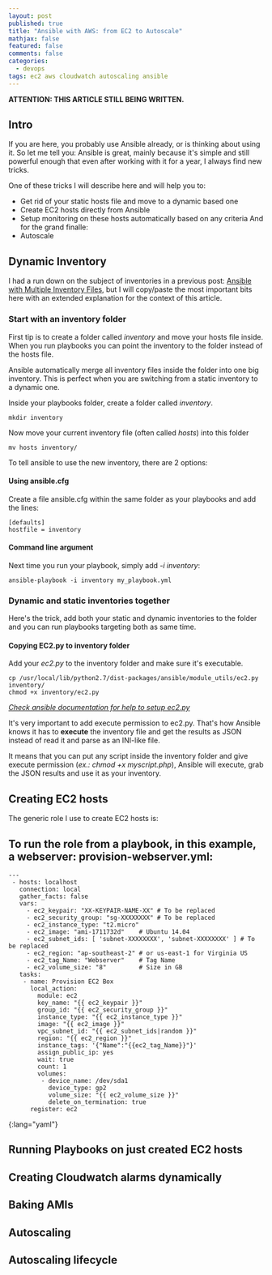 ```yaml
---
layout: post
published: true
title: "Ansible with AWS: from EC2 to Autoscale"
mathjax: false
featured: false
comments: false
categories: 
  - devops
tags: ec2 aws cloudwatch autoscaling ansible
---
```


**ATTENTION: THIS ARTICLE STILL BEING WRITTEN.**

## Intro

If you are here, you probably use Ansible already, or is thinking about using it. 
So let me tell you: Ansible is great, mainly because it's simple and still powerful enough that even after working with it for a year, I always find new tricks.

One of these tricks I will describe here and will help you to:
- Get rid of your static hosts file and move to a dynamic based one
- Create EC2 hosts directly from Ansible
- Setup monitoring on these hosts automatically based on any criteria
And for the grand finalle:
- Autoscale

## Dynamic Inventory

I had a run down on the subject of inventories in a previous post: [Ansible with Multiple Inventory Files](http://allandenot.com/devops/2015/01/16/ansible-with-multiple-inventory-files.html), but I will copy/paste the most important bits here with an extended explanation for the context of this article.

### Start with an inventory folder

First tip is to create a folder called *inventory* and move your hosts file inside. When you run playbooks you can point the inventory to the folder instead of the hosts file. 

Ansible automatically merge all inventory files inside the folder into one big inventory. This is perfect when you are switching from a static inventory to a dynamic one.

Inside your playbooks folder, create a folder called *inventory*.

    mkdir inventory
    
Now move your current inventory file (often called *hosts*) into this folder

    mv hosts inventory/
    
To tell ansible to use the new inventory, there are 2 options:

#### Using ansible.cfg

Create a file ansible.cfg within the same folder as your playbooks and add the lines:

    [defaults]
    hostfile = inventory

#### Command line argument

Next time you run your playbook, simply add *-i inventory*:

    ansible-playbook -i inventory my_playbook.yml
    
### Dynamic and static inventories together

Here's the trick, add both your static and dynamic inventories to the folder and you can run playbooks targeting both as same time.

#### Copying EC2.py to inventory folder

Add your *ec2.py* to the inventory folder and make sure it's executable.

    cp /usr/local/lib/python2.7/dist-packages/ansible/module_utils/ec2.py inventory/
    chmod +x inventory/ec2.py

*[Check ansible documentation for help to setup ec2.py](http://docs.ansible.com/intro_dynamic_inventory.html#example-aws-ec2-external-inventory-script)*

It's very important to add execute permission to ec2.py. That's how Ansible knows it has to **execute** the inventory file and get the results as JSON instead of read it and parse as an INI-like file.

It means that you can put any script inside the inventory folder and give execute permission (*ex.: chmod +x myscript.php*), Ansible will execute, grab the JSON results and use it as your inventory.

## Creating EC2 hosts

The generic role I use to create EC2 hosts is:

To run the role from a playbook, in this example, a webserver:
    provision-webserver.yml:
---
    ---
     - hosts: localhost
       connection: local
       gather_facts: false
       vars:
         - ec2_keypair: "XX-KEYPAIR-NAME-XX" # To be replaced
         - ec2_security_group: "sg-XXXXXXXX" # To be replaced
         - ec2_instance_type: "t2.micro"
         - ec2_image: "ami-1711732d"    # Ubuntu 14.04
         - ec2_subnet_ids: [ 'subnet-XXXXXXXX', 'subnet-XXXXXXXX' ] # To be replaced
         - ec2_region: "ap-southeast-2" # or us-east-1 for Virginia US
         - ec2_tag_Name: "Webserver"    # Tag Name
         - ec2_volume_size: "8"         # Size in GB
       tasks:
        - name: Provision EC2 Box
          local_action:
            module: ec2
            key_name: "{{ ec2_keypair }}"
            group_id: "{{ ec2_security_group }}"
            instance_type: "{{ ec2_instance_type }}"
            image: "{{ ec2_image }}"
            vpc_subnet_id: "{{ ec2_subnet_ids|random }}"
            region: "{{ ec2_region }}"
            instance_tags: '{"Name":"{{ec2_tag_Name}}"}'
            assign_public_ip: yes
            wait: true
            count: 1
            volumes:
             - device_name: /dev/sda1
               device_type: gp2
               volume_size: "{{ ec2_volume_size }}"
               delete_on_termination: true
          register: ec2
{:lang="yaml"}

## Running Playbooks on just created EC2 hosts

## Creating Cloudwatch alarms dynamically

## Baking AMIs

## Autoscaling

## Autoscaling lifecycle
